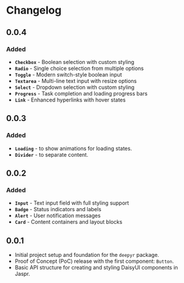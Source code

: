 # Changelog

## 0.0.4

### Added

- **`Checkbox`** - Boolean selection with custom styling
- **`Radio`** - Single choice selection from multiple options
- **`Toggle`** - Modern switch-style boolean input
- **`Textarea`** - Multi-line text input with resize options
- **`Select`** - Dropdown selection with custom styling
- **`Progress`** - Task completion and loading progress bars
- **`Link`** - Enhanced hyperlinks with hover states

## 0.0.3

### Added

- **`Loading`** - to show animations for loading states.
- **`Divider`** - to separate content.

## 0.0.2

### Added

- **`Input`** - Text input field with full styling support
- **`Badge`** - Status indicators and labels
- **`Alert`** - User notification messages
- **`Card`** - Content containers and layout blocks

## 0.0.1

- Initial project setup and foundation for the `deepyr` package.
- Proof of Concept (PoC) release with the first component: `Button`.
- Basic API structure for creating and styling DaisyUI components in Jaspr.
